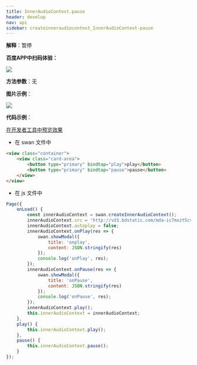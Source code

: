 ```yaml
---
title: InnerAudioContext.pause
header: develop
nav: api
sidebar: createinneraudiocontext_InnerAudioContext-pause
---
```



**解释**：暂停 

**百度APP中扫码体验：**

<img src="https://b.bdstatic.com/miniapp/assets/images/doc_demo/fragment_InnerAudioContextPause.png"  class="demo-qrcode-image" />

**方法参数**：无

**图片示例**：

<div class="m-doc-custom-examples">
    <div class="m-doc-custom-examples-correct">
        <img src="https://b.bdstatic.com/miniapp/images/InnerAudioContextPause.gif">
    </div>
    <div class="m-doc-custom-examples-correct">
        <img src=" ">
    </div>
    <div class="m-doc-custom-examples-correct">
        <img src=" ">
    </div>     
</div>

**代码示例**：

<a href="swanide://fragment/d397b7c118fce3bf21bcdb255c155ceb1574538135185" title="在开发者工具中预览效果" target="_self">在开发者工具中预览效果</a>

* 在 swan 文件中

```html
<view class="container">
    <view class="card-area">
        <button type="primary" bindtap="play">play</button>
        <button type="primary" bindtap="pause">pause</button>
    </view>
</view>
```

* 在 js 文件中

```javascript
Page({
    onLoad() {
        const innerAudioContext = swan.createInnerAudioContext();
        innerAudioContext.src = 'http://vd3.bdstatic.com/mda-ic7mxzt5cvz6f4y5/mda-ic7mxzt5cvz6f4y5.mp3';
        innerAudioContext.autoplay = false;
        innerAudioContext.onPlay(res => {
            swan.showModal({
                title: 'onplay',
                content: JSON.stringify(res)
            });
            console.log('onPlay', res);
        });
        innerAudioContext.onPause(res => {
            swan.showModal({
                title: 'onPause',
                content: JSON.stringify(res)
            });
            console.log('onPause', res);
        });
        innerAudioContext.play();
        this.innerAudioContext = innerAudioContext;
    },
    play() {
        this.innerAudioContext.play();
    },
    pause() {
        this.innerAudioContext.pause();
    }
});
```